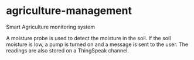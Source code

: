 # agriculture-management
Smart Agriculture monitoring system

A moisture probe is used to detect the moisture in the soil. If the soil moisture is low, a pump is turned on and a message is sent to the user. The readings are also stored on a ThingSpeak channel. 
